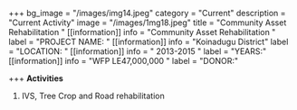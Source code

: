 +++
bg_image = "/images/img14.jpeg"
category = "Current"
description = "Current Activity"
image = "/images/1mg18.jpeg"
title = "Community Asset Rehabilitation  "
[[information]]
info = "Community Asset Rehabilitation  "
label = "PROJECT NAME: "
[[information]]
info = "Koinadugu District"
label = "LOCATION: "
[[information]]
info = " 2013-2015 "
label = "YEARS:"
[[information]]
info = "WFP  LE47,000,000 "
label = "DONOR:"

+++
**Activities**

1. IVS, Tree Crop and Road rehabilitation